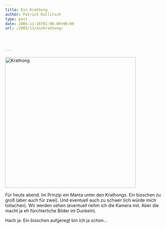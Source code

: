 ```yaml
---
title: Ein Krathong
author: Patrick Kollitsch
type: post
date: 2005-11-16T01:06:00+00:00
url: /2005/11/einkrathong/




---
```

[<img width="420" src="//static.flickr.com/30/63818774_9182c6a2ce.jpg" alt="Krathong" />][1]

F&uuml;r heute abend. Im Prinzip ein Manta unter den Krathongs. Ein bisschen zu gro&szlig; (aber auch f&uuml;r zwei). Und eventuell auch zu schwer (ich w&uuml;rde mich totlachen). Wir werden sehen (eventuell nehm ich die Kamera mit. Aber die macht ja eh f&uuml;rchterliche Bilder im Dunkeln). 

Hach ja. Ein bisschen aufgeregt bin ich ja _schon_...

 [1]: http://www.flickr.com/photos/schreibblogade/63818774/ "Krathong"
